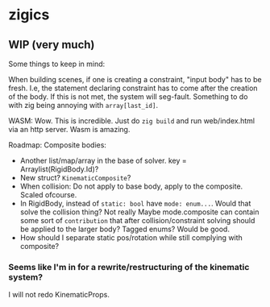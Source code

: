 # zigics

## WIP (very much)

Some things to keep in mind:

When building scenes, if one is creating a constraint, "input body" has to be
fresh. I.e, the statement declaring constraint has to come after the creation
of the body. If this is not met, the system will seg-fault. Something to do
with zig being annoying with `array[last_id]`.

WASM:
Wow. This is incredible. Just do `zig build` and run web/index.html via an http server. Wasm is amazing.

Roadmap:
Composite bodies:
* Another list/map/array in the base of solver. 
    key = Arraylist(RigidBody.Id)?
* New struct? `KinematicComposite`?
* When collision:
    Do not apply to base body, apply to the composite. Scaled ofcourse.
* In RigidBody, instead of `static: bool` have `mode: enum...`. Would that solve the collision thing? Not really
    Maybe mode.composite can contain some sort of `contribution` that after
    collision/constraint solving should be applied to the larger body? Tagged enums? Would be good.
* How should I separate static pos/rotation while still complying with composite?
### Seems like I'm in for a rewrite/restructuring of the kinematic system?
I will not redo KinematicProps.

